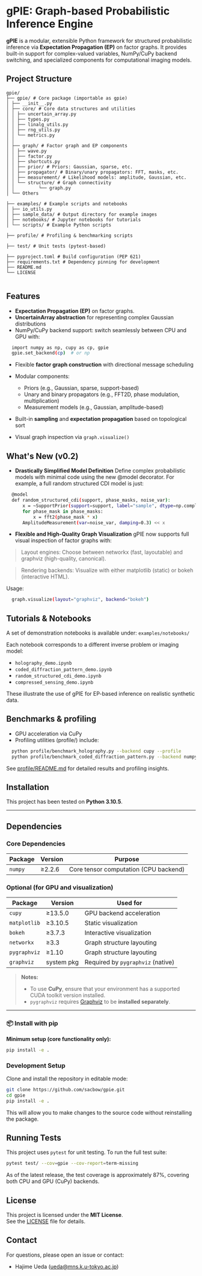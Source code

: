 # gPIE: Graph-based Probabilistic Inference Engine

**gPIE** is a modular, extensible Python framework for structured probabilistic inference via **Expectation Propagation (EP)** on factor graphs.
It provides built-in support for complex-valued variables, NumPy/CuPy backend switching, and specialized components for computational imaging models.

## Project Structure
```
gpie/
├── gpie/ # Core package (importable as gpie)
│ ├── __init__.py
│ ├── core/ # Core data structures and utilities
│ │ ├── uncertain_array.py
│ │ ├── types.py
│ │ ├── linalg_utils.py
│ │ ├── rng_utils.py
│ │ └── metrics.py
│ │
│ ├── graph/ # Factor graph and EP components
│ │ ├── wave.py
│ │ ├── factor.py
│ │ ├── shortcuts.py
│ │ ├── prior/ # Priors: Gaussian, sparse, etc.
│ │ ├── propagator/ # Binary/unary propagators: FFT, masks, etc.
│ │ ├── measurement/ # Likelihood models: amplitude, Gaussian, etc.
│ │ └── structure/ # Graph connectivity
│ │         └── graph.py
│ └── Others

├── examples/ # Example scripts and notebooks
│ ├── io_utils.py
│ ├── sample_data/ # Output directory for example images
│ ├── notebooks/ # Jupyter notebooks for tutorials
│ └── scripts/ # Example Python scripts

├── profile/ # Profiling & benchmarking scripts

├── test/ # Unit tests (pytest-based)

├── pyproject.toml # Build configuration (PEP 621)
├── requirements.txt # Dependency pinning for development
├── README.md
└── LICENSE


```

## Features
- **Expectation Propagation (EP)** on factor graphs.
- **UncertainArray abstraction** for representing complex Gaussian distributions
- NumPy/CuPy backend support: switch seamlessly between CPU and GPU with:
```bash
  import numpy as np, cupy as cp, gpie
  gpie.set_backend(cp)  # or np
```
- Flexible **factor graph construction** with directional message scheduling
- Modular components:
  - Priors (e.g., Gaussian, sparse, support-based)
  - Unary and binary propagators (e.g., FFT2D, phase modulation, multiplication)
  - Measurement models (e.g., Gaussian, amplitude-based)

- Built-in **sampling** and **expectation propagation** based on topological sort
- Visual graph inspection via `graph.visualize()`

## What's New (v0.2)

- **Drastically Simplified Model Definition**
Define complex probabilistic models with minimal code using the new @model decorator.
For example, a full random structured CDI model is just:
```bash
  @model
  def random_structured_cdi(support, phase_masks, noise_var):
      x = ~SupportPrior(support=support, label="sample", dtype=np.complex64)
      for phase_mask in phase_masks:
          x = fft2(phase_mask * x)
      AmplitudeMeasurement(var=noise_var, damping=0.3) << x
```

- **Flexible and High-Quality Graph Visualization**
gPIE now supports full visual inspection of factor graphs with:

> Layout engines: Choose between networkx (fast, layoutable) and graphviz (high-quality, canonical).

> Rendering backends: Visualize with either matplotlib (static) or bokeh (interactive HTML).

Usage:
```bash
  graph.visualize(layout="graphviz", backend="bokeh")
```


## Tutorials & Notebooks
A set of demonstration notebooks is available under:
``
examples/notebooks/
``

Each notebook corresponds to a different inverse problem or imaging model:

- `holography_demo.ipynb`
- `coded_diffraction_pattern_demo.ipynb`
- `random_structured_cdi_demo.ipynb`
- `compressed_sensing_demo.ipynb`

These illustrate the use of gPIE for EP-based inference on realistic synthetic data.


## Benchmarks & profiling
- GPU acceleration via CuPy
- Profiling utilities (profile/) include:
```bash
  python profile/benchmark_holography.py --backend cupy --profile
  python profile/benchmark_coded_diffraction_pattern.py --backend numpy
```
See [profile/README.md](./profile/README.md) for detailed results and profiling insights.

##  Installation

This project has been tested on **Python 3.10.5**.

---

##  Dependencies

### Core Dependencies
| Package      | Version   | Purpose                        |
|--------------|-----------|--------------------------------|
| `numpy`      | ≥2.2.6    | Core tensor computation (CPU backend) |

###  Optional (for GPU and visualization)
| Package        | Version     | Used for                          |
|----------------|-------------|-----------------------------------|
| `cupy`         | ≥13.5.0     | GPU backend acceleration          |
| `matplotlib`   | ≥3.10.5     | Static visualization    |
| `bokeh`        | ≥3.7.3      | Interactive visualization    |
| `networkx`     | ≥3.3        | Graph structure layouting          |
| `pygraphviz`   | ≥1.10       |  Graph structure layouting        |
| `graphviz`     | system pkg  | Required by `pygraphviz` (native) |

> **Notes:**
> - To use **CuPy**, ensure that your environment has a supported CUDA toolkit version installed.
> - `pygraphviz` requires [Graphviz](https://graphviz.org/) to be **installed separately**.

---

### 📦 Install with pip

**Minimum setup (core functionality only):**

```bash
pip install -e .
```

###  Development Setup

Clone and install the repository in editable mode:

```bash
git clone https://github.com/sacbow/gpie.git
cd gpie
pip install -e .
```

This will allow you to make changes to the source code without reinstalling the package.

## Running Tests

This project uses `pytest` for unit testing. To run the full test suite:

```bash
pytest test/ --cov=gpie --cov-report=term-missing
```

As of the latest release, the test coverage is approximately 87%, covering both CPU and GPU (CuPy) backends.

##  License

This project is licensed under the **MIT License**.  
See the [LICENSE](./LICENSE) file for details.


## Contact
For questions, please open an issue or contact:
- Hajime Ueda (ueda@mns.k.u-tokyo.ac.jp)

